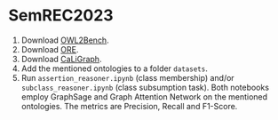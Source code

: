 # SemREC2023

1. Download [OWL2Bench](https://github.com/semrec/semrec.github.io/tree/main/Datasets_SemREC2022/ORE).
2. Download [ORE](https://github.com/semrec/semrec.github.io/tree/main/Datasets_SemREC2022/OWL2Bench).
3. Download [CaLiGraph](https://data.dws.informatik.uni-mannheim.de/CaLiGraph/CaLiGraph-for-SemREC/SemREC-2022-Datasets/).
4. Add the mentioned ontologies to a folder ```datasets```.
5. Run ```assertion_reasoner.ipynb``` (class membership) and/or ```subclass_reasoner.ipynb``` (class subsumption task). Both notebooks employ GraphSage and Graph Attention Network on the mentioned ontologies. The metrics are Precision, Recall and F1-Score. 